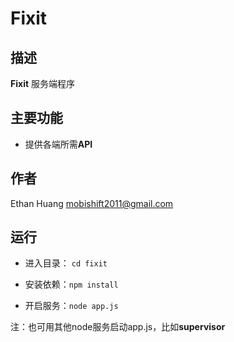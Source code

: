 # Fixit

## 描述

**Fixit** 服务端程序

## 主要功能
* 提供各端所需**API**

## 作者

Ethan Huang <mobishift2011@gmail.com>

## 运行

* 进入目录： ```cd fixit```

* 安装依赖：```npm install```

* 开启服务：```node app.js```

注：也可用其他node服务启动app.js，比如**supervisor**